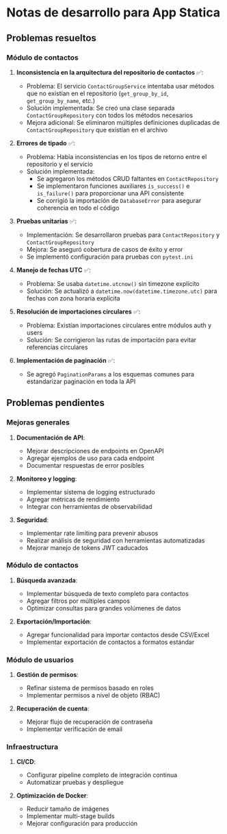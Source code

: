 # Notas de desarrollo para App Statica

## Problemas resueltos

### Módulo de contactos

1. **Inconsistencia en la arquitectura del repositorio de contactos** ✅:
   - Problema: El servicio `ContactGroupService` intentaba usar métodos que no existían en el repositorio (`get_group_by_id`, `get_group_by_name`, etc.)
   - Solución implementada: Se creó una clase separada `ContactGroupRepository` con todos los métodos necesarios
   - Mejora adicional: Se eliminaron múltiples definiciones duplicadas de `ContactGroupRepository` que existían en el archivo

2. **Errores de tipado** ✅:
   - Problema: Había inconsistencias en los tipos de retorno entre el repositorio y el servicio
   - Solución implementada:
     - Se agregaron los métodos CRUD faltantes en `ContactRepository`
     - Se implementaron funciones auxiliares `is_success()` e `is_failure()` para proporcionar una API consistente
     - Se corrigió la importación de `DatabaseError` para asegurar coherencia en todo el código

3. **Pruebas unitarias** ✅:
   - Implementación: Se desarrollaron pruebas para `ContactRepository` y `ContactGroupRepository`
   - Mejora: Se aseguró cobertura de casos de éxito y error
   - Se implementó configuración para pruebas con `pytest.ini`

4. **Manejo de fechas UTC** ✅:
   - Problema: Se usaba `datetime.utcnow()` sin timezone explícito
   - Solución: Se actualizó a `datetime.now(datetime.timezone.utc)` para fechas con zona horaria explícita

5. **Resolución de importaciones circulares** ✅:
   - Problema: Existían importaciones circulares entre módulos auth y users
   - Solución: Se corrigieron las rutas de importación para evitar referencias circulares

6. **Implementación de paginación** ✅:
   - Se agregó `PaginationParams` a los esquemas comunes para estandarizar paginación en toda la API

## Problemas pendientes

### Mejoras generales

1. **Documentación de API**:
   - Mejorar descripciones de endpoints en OpenAPI
   - Agregar ejemplos de uso para cada endpoint
   - Documentar respuestas de error posibles

2. **Monitoreo y logging**:
   - Implementar sistema de logging estructurado
   - Agregar métricas de rendimiento
   - Integrar con herramientas de observabilidad

3. **Seguridad**:
   - Implementar rate limiting para prevenir abusos
   - Realizar análisis de seguridad con herramientas automatizadas
   - Mejorar manejo de tokens JWT caducados

### Módulo de contactos

1. **Búsqueda avanzada**:
   - Implementar búsqueda de texto completo para contactos
   - Agregar filtros por múltiples campos
   - Optimizar consultas para grandes volúmenes de datos

2. **Exportación/Importación**:
   - Agregar funcionalidad para importar contactos desde CSV/Excel
   - Implementar exportación de contactos a formatos estándar

### Módulo de usuarios

1. **Gestión de permisos**:
   - Refinar sistema de permisos basado en roles
   - Implementar permisos a nivel de objeto (RBAC)

2. **Recuperación de cuenta**:
   - Mejorar flujo de recuperación de contraseña
   - Implementar verificación de email

### Infraestructura

1. **CI/CD**:
   - Configurar pipeline completo de integración continua
   - Automatizar pruebas y despliegue

2. **Optimización de Docker**:
   - Reducir tamaño de imágenes
   - Implementar multi-stage builds
   - Mejorar configuración para producción
